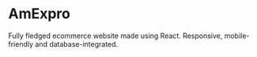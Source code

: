 # AmExpro

Fully fledged ecommerce website made using React.
Responsive, mobile-friendly and database-integrated.
